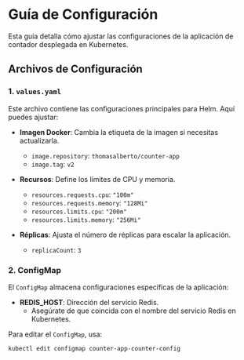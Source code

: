 # Guía de Configuración

Esta guía detalla cómo ajustar las configuraciones de la aplicación de contador desplegada en Kubernetes.

## Archivos de Configuración

### 1. `values.yaml`
Este archivo contiene las configuraciones principales para Helm. Aquí puedes ajustar:

- **Imagen Docker**: Cambia la etiqueta de la imagen si necesitas actualizarla.
  - `image.repository`: `thomasalberto/counter-app`
  - `image.tag`: `v2`
  
- **Recursos**: Define los límites de CPU y memoria.
  - `resources.requests.cpu`: `"100m"`
  - `resources.requests.memory`: `"128Mi"`
  - `resources.limits.cpu`: `"200m"`
  - `resources.limits.memory`: `"256Mi"`
  
- **Réplicas**: Ajusta el número de réplicas para escalar la aplicación.
  - `replicaCount`: `3`

### 2. ConfigMap
El `ConfigMap` almacena configuraciones específicas de la aplicación:

- **REDIS_HOST**: Dirección del servicio Redis.
  - Asegúrate de que coincida con el nombre del servicio Redis en Kubernetes.

Para editar el `ConfigMap`, usa:
```bash
kubectl edit configmap counter-app-counter-config
